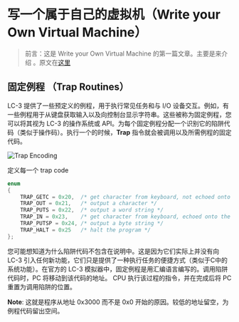# 写一个属于自己的虚拟机（Write your Own Virtual Machine）

> 前言：这是 Write your Own Virtual Machine 的第一篇文章。主要是来介绍 。原文在[这里](https://justinmeiners.github.io/lc3-vm/)



## 固定例程 （Trap Routines）

LC-3 提供了一些预定义的例程，用于执行常见任务和与 I/O 设备交互。例如，有一些例程用于从键盘获取输入以及向控制台显示字符串。这些被称为固定例程，您可以将其视为 LC-3 的操作系统或 API。为每个固定例程分配一个识别它的陷阱代码（类似于操作码）。执行一个的时候，**Trap** 指令就会被调用以及所需例程的固定代码。



![Trap Encoding](https://justinmeiners.github.io/lc3-vm/img/trap_layout.gif)



定义每一个 trap code



```c
enum
{
    TRAP_GETC = 0x20,  /* get character from keyboard, not echoed onto the terminal */
    TRAP_OUT = 0x21,   /* output a character */
    TRAP_PUTS = 0x22,  /* output a word string */
    TRAP_IN = 0x23,    /* get character from keyboard, echoed onto the terminal */
    TRAP_PUTSP = 0x24, /* output a byte string */
    TRAP_HALT = 0x25   /* halt the program */
};
```



您可能想知道为什么陷阱代码不包含在说明中。这是因为它们实际上并没有向 LC-3 引入任何新功能，它们只是提供了一种执行任务的便捷方式（类似于C中的系统功能）。在官方的 LC-3 模拟器中，固定例程是用汇编语言编写的。调用陷阱代码时，PC 将移动到该代码的地址。 CPU 执行该过程的指令，并在完成后将 PC 重置为调用陷阱的位置。



**Note**: 这就是程序从地址 0x3000 而不是 0x0 开始的原因。较低的地址留空，为例程代码留出空间。